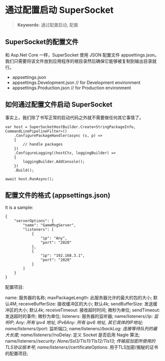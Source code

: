 # 通过配置启动 SuperSocket

> __Keywords__: 通过配置启动, 配置

## SuperSocket的配置文件

和 Asp.Net Core 一样，SuperSocket 使用 JSON 配置文件 appsettings.json。 我们只需要将该文件放到应用程序的根目录然后确保它能够被复制到输出目录就行。

* appsettings.json
* appsettings.Development.json  // for Development environment
* appsettings.Production.json // for Production environment

## 如何通过配置文件启动 SuperSocket

事实上，我们除了书写正常的启动代码之外就不需要做任何其它事情了。

    var host = SuperSocketHostBuilder.Create<StringPackageInfo, CommandLinePipelineFilter>()
        .ConfigurePackageHandler(async (s, p) =>
        {
            // handle packages
        })
        .ConfigureLogging((hostCtx, loggingBuilder) =>
        {
            loggingBuilder.AddConsole();
        })
        .Build();

    await host.RunAsync();


## 配置文件的格式 (appsettings.json)

It is a sample:

    {
        "serverOptions": {
            "name": "GameMsgServer",
            "listeners": [
                {
                    "ip": "Any",
                    "port": "2020"
                },
                {
                    "ip": "192.168.3.1",
                    "port": "2020"
                }
            ]
        }
    }

配置项目:

name: 服务器的名称;
maxPackageLength: 此服务器允许的最大的包的大小; 默认4M;
receiveBufferSize: 接收缓冲区的大小; 默认4k;
sendBufferSize: 发送缓冲区的大小; 默认4k;
receiveTimeout: 接收超时时间; 微秒为单位;
sendTimeout: 发送超时的事件; 微秒为单位;
listeners: 服务器的监听器;
name/listeners/*/ip: 监听IP; Any: 所有 ipv4 地址, IPv6Any: 所有 ipv6 地址, 其它具体的IP地址;
name/listeners/*/port: 监听端口;
name/listeners/*/backLog: 连接等待队列的最大长度;
name/listeners/*/noDelay: 定义 Socket 是否启用 Nagle 算法;
name/listeners/*/security: None/Ssl3/Tls11/Tls12/Tls13; 传输层加密所使用的TLS协议版本号;
name/listeners/*/certificateOptions: 用于TLS加密/揭秘的证书的配置项目;